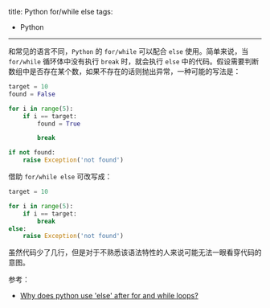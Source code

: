 title: Python for/while else
tags:
- Python
---

和常见的语言不同，`Python` 的 `for/while` 可以配合 `else` 使用。简单来说，当 `for/while` 循环体中没有执行 `break` 时，就会执行 `else` 中的代码。假设需要判断数组中是否存在某个数，如果不存在的话则抛出异常，一种可能的写法是：

```py
target = 10
found = False

for i in range(5):
    if i == target:
        found = True

        break

if not found:
    raise Exception('not found')
```

借助 `for/while else` 可改写成：

```py
target = 10

for i in range(5):
    if i == target:
        break
else:
    raise Exception('not found')
```

虽然代码少了几行，但是对于不熟悉该语法特性的人来说可能无法一眼看穿代码的意图。

参考：

- [Why does python use 'else' after for and while loops?](https://stackoverflow.com/questions/9979970/why-does-python-use-else-after-for-and-while-loops)
